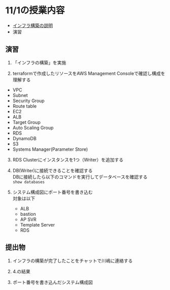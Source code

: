# 11/1の授業内容
* [インフラ構築の説明](https://github.com/cupperservice/hj-sample-infra)
* 演習

## 演習
1. 「インフラの構築」を実施

2. terraformで作成したリソースをAWS Management Consoleで確認し構成を理解する
* VPC
* Subnet
* Security Group
* Route table
* EC2
* ALB
* Target Group
* Auto Scaling Group
* RDS
* DynamoDB
* S3
* Systems Manager(Parameter Store)

3. RDS Clusterにインスタンスを1つ（Writer）を追加する

4. DB(Writer)に接続できることを確認する  
DBに接続したら以下のコマンドを実行してデータベースを確認する  
    `show databases`

5. システム構成図にポート番号を書き込む  
対象は以下
    * ALB
    * bastion
    * AP SVR
    * Template Server
    * RDS

## 提出物
1. インフラの構築が完了したことをチャットで川嶋に連絡する

2. 4.の結果

3. ポート番号を書き込んだシステム構成図
